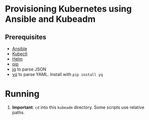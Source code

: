 # Provisioning Kubernetes using Ansible and Kubeadm

## Prerequisites

- [Ansible](https://www.ansible.com/)
- [Kubectl](https://kubernetes.io/docs/tasks/tools/install-kubectl/)
- [Helm](https://helm.sh/docs/using_helm/#installing-helm)
- [pip](https://pypi.org/project/pip/)
- [jq](https://yq.readthedocs.io/en/latest/) to parse JSON
- [yq](https://yq.readthedocs.io/en/latest/) to parse YAML. Install with `pip install yq`

# Running

1.  **Important**: `cd` into this `kubeadm` directory. Some scripts use relative paths.
